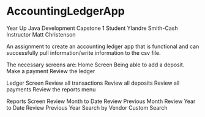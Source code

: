 # AccountingLedgerApp
Year Up Java Development Capstone 1
Student Ylandre Smith-Cash
Instructor Matt Christenson

An assignment to create an accounting ledger app that is functional and can successfully pull information/write information to the csv file. 

The necessary screens are:
Home Screen
  Being able to add a deposit.
  Make a payment
  Review the ledger

Ledger Screen
  Review all transactions
  Review all deposits
  Review all payments
  Review the reports menu

Reports Screen
  Review Month to Date
  Review Previous Month
  Review Year to Date
  Review Previous Year
  Search by Vendor
  Custom Search
  

